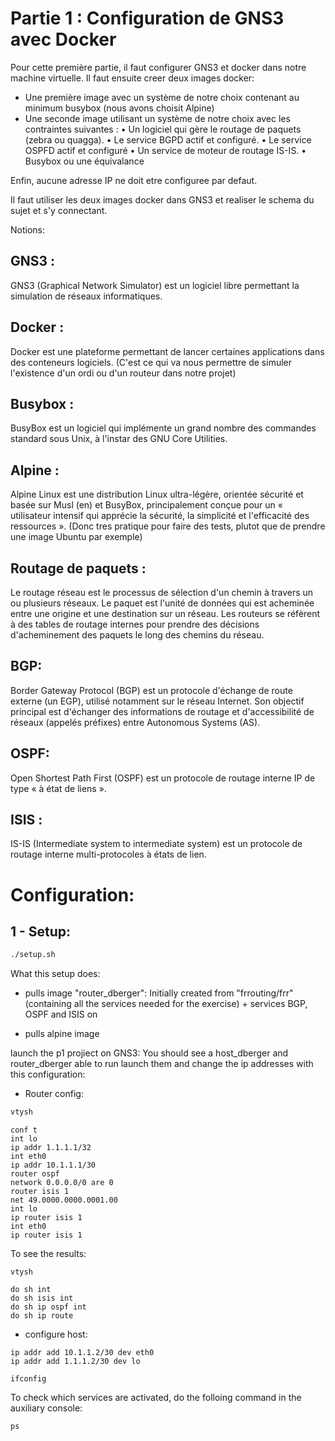 # Partie 1 : Configuration de GNS3 avec Docker

Pour cette première partie, il faut configurer GNS3 et docker dans notre machine virtuelle.
Il faut ensuite creer deux images docker:
- Une première image avec un système de notre choix contenant au minimum busybox (nous avons choisit Alpine)
- Une seconde image utilisant un système de notre choix avec les contraintes suivantes :
• Un logiciel qui gère le routage de paquets (zebra ou quagga).
• Le service BGPD actif et configuré.
• Le service OSPFD actif et configuré
• Un service de moteur de routage IS-IS.
• Busybox ou une équivalance

Enfin, aucune adresse IP ne doit etre configuree par defaut.

Il faut utiliser les deux images docker dans GNS3 et realiser le schema du sujet et s'y connectant.


Notions:

## GNS3 :
GNS3 (Graphical Network Simulator) est un logiciel libre permettant la simulation de réseaux informatiques.

## Docker :
Docker est une plateforme permettant de lancer certaines applications dans des conteneurs logiciels.
(C'est ce qui va nous permettre de simuler l'existence d'un ordi ou d'un routeur dans notre projet)

## Busybox :
BusyBox est un logiciel qui implémente un grand nombre des commandes standard sous Unix, à l'instar des GNU Core Utilities.

## Alpine :
Alpine Linux est une distribution Linux ultra-légère, orientée sécurité et basée sur Musl (en) et BusyBox, principalement conçue pour un « utilisateur intensif qui apprécie la sécurité, la simplicité et l'efficacité des ressources ».
(Donc tres pratique pour faire des tests, plutot que de prendre une image Ubuntu par exemple)

## Routage de paquets :
Le routage réseau est le processus de sélection d'un chemin à travers un ou plusieurs réseaux.
Le paquet est l'unité de données qui est acheminée entre une origine et une destination sur un réseau.
Les routeurs se réfèrent à des tables de routage internes pour prendre des décisions d'acheminement des paquets le long des chemins du réseau.

## BGP:
Border Gateway Protocol (BGP) est un protocole d'échange de route externe (un EGP), utilisé notamment sur le réseau Internet. Son objectif principal est d'échanger des informations de routage et d'accessibilité de réseaux (appelés préfixes) entre Autonomous Systems (AS).

## OSPF:
Open Shortest Path First (OSPF) est un protocole de routage interne IP de type « à état de liens ».

## ISIS :
IS-IS (Intermediate system to intermediate system) est un protocole de routage interne multi-protocoles à états de lien.



# Configuration:

## 1 - Setup:
```bash
./setup.sh
```
What this setup does:
- pulls image "router_dberger":
Initially created from "frrouting/frr" (containing all the services needed for the exercise) + services BGP, OSPF and ISIS on

- pulls alpine image

launch the p1 projiect on GNS3:
You should see a host_dberger and router_dberger able to run
launch them and change the ip addresses with this configuration:

- Router config:
```bash
vtysh
```
```vtysh
conf t
int lo
ip addr 1.1.1.1/32
int eth0
ip addr 10.1.1.1/30
router ospf
network 0.0.0.0/0 are 0
router isis 1
net 49.0000.0000.0001.00
int lo
ip router isis 1
int eth0
ip router isis 1
```

To see the results:
```
vtysh
```
```
do sh int
do sh isis int
do sh ip ospf int
do sh ip route
```
- configure host:
```
ip addr add 10.1.1.2/30 dev eth0
ip addr add 1.1.1.2/30 dev lo
```
```
ifconfig
```

To check which services are activated, do the folloing command in the auxiliary console:
```
ps
```
	
	
	

